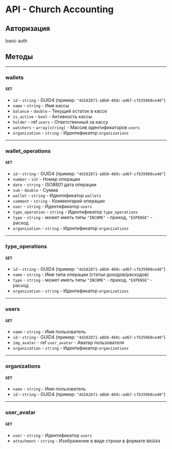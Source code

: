 # API - Church Accounting
## Авторизация
basic auth

## Методы

---
### wallets
#### `GET`
* `id` - `string` - GUID4 (пример: `"4d182871-a8b0-469c-ad67-cfb35960ce40"`)
* `name` - `string` - Имя кассы
* `balance` - `double` - Текущий остаток в кассе
* `is_active` - `bool` - Активность кассы
* `holder` - ref `users` - Ответственный за кассу
* `watchers` - `array[string]` - Массив идентификаторов `users`
* `organization` - `string` - Идентификатор `organizations`
---

### wallet_operations
#### `GET`
* `id` - `string` - GUID4 (пример: `"4d182871-a8b0-469c-ad67-cfb35960ce40"`)
* `number` - `int` - Номер операции
* `date` - `string` - ISO8601 дата операции
* `sum` - `double` - Сумма
* `wallet` - `string` - Идентификатор `wallets`
* `comment` - `string` - Комментарий операции
* `user` - `string` - Идентификатор `users`
* `type_operation` - `string` - Идентификатор `type_operations`
* `type` - `string` - может иметь типы `"INCOME"` - приход, `"EXPENSE"` - расход
* `organization` - `string` - Идентификатор `organizations`

---
### type_operations
#### `GET`
* `id` - `string` - GUID4 (пример: `"4d182871-a8b0-469c-ad67-cfb35960ce40"`)
* `name` - `string` - Имя типа операции (статьи доходов/расходов)
* `type` - `string` - может иметь типы `"INCOME"` - приход, `"EXPENSE"` - расход 
* `organization` - `string` - Идентификатор `organizations`

---
### users
#### `GET`
* `name` - `string` - Имя пользователь
* `id` - `string` - GUID4 (пример: `"4d182871-a8b0-469c-ad67-cfb35960ce40"`)
* `img_avatar` - ref `user_avatar` - Аватар пользователя
* `organization` - `string` - Идентификатор `organizations`
  
---
### organizations
#### `GET`
* `name` - `string` - Имя пользователь
* `id` - `string` - GUID4 (пример: `"4d182871-a8b0-469c-ad67-cfb35960ce40"`)

---
### user_avatar
#### `GET`
* `user` - `string` - Идентификатор `users`
* `attachment` - `string` - Изображение в виде строки в формате `BASE64`



